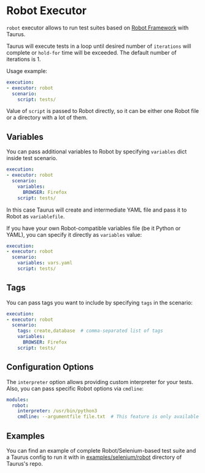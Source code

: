 # Robot Executor

`robot` executor allows to run test suites based on [Robot Framework](http://robotframework.org/) with Taurus.

Taurus will execute tests in a loop until desired number of `iterations` will complete or `hold-for` time
will be exceeded. The default number of iterations is 1.

Usage example:
```yaml
execution:
- executor: robot
  scenario:
    script: tests/
```

Value of `script` is passed to Robot directly, so it can be either one Robot file or a directory with a
lot of them.

## Variables

You can pass additional variables to Robot by specifying `variables` dict inside test scenario.

```yaml
execution:
- executor: robot
  scenario:
    variables:
      BROWSER: Firefox
    script: tests/
```

In this case Taurus will create and intermediate YAML file and pass it to Robot as `variablefile`.

If you have your own Robot-compatible variables file (be it Python or YAML), you can specify it directly
as `variables` value:

```yaml
execution:
- executor: robot
  scenario:
    variables: vars.yaml
    script: tests/
```

## Tags

You can pass tags you want to include by specifying `tags` in the scenario:
```yaml
execution:
- executor: robot
  scenario:
    tags: create,database  # comma-separated list of tags
    variables:
      BROWSER: Firefox
    script: tests/
```

## Configuration Options

The `interpreter` option allows providing custom interpreter for your tests. Also, you can pass specific Robot options via `cmdline`:

```yaml
modules:
  robot:
    interpreter: /usr/bin/python3
    cmdline: --argumentfile file.txt  # This feature is only available in the unstable snapshot.
```

## Examples

You can find an example of complete Robot/Selenium-based test suite and a Taurus config to run it with
in [examples/selenium/robot](https://github.com/Blazemeter/taurus/tree/master/examples/selenium/robot)
directory of Taurus's repo.

